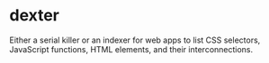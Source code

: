 dexter
======

Either a serial killer or an indexer for web apps to list CSS selectors, JavaScript functions, HTML elements, and their interconnections.
